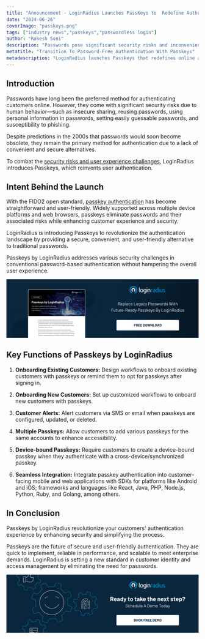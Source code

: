 ```yaml
---
title: "Announcement - LoginRadius Launches PassKeys to  Redefine Authentication Security and User Experience"
date: "2024-06-26"
coverImage: "passkeys.png"
tags: ["industry news","passkeys","passwordless login"]
author: "Rakesh Soni"
description: "Passwords pose significant security risks and inconvenience for users. Passkeys by LoginRadius is a revolutionary authentication mechanism offering a secure, passwordless process that enhances security and simplifies the user experience. Learn how Passkeys revolutionize customer authentication with easy integration and robust features."
metatitle: "Transition To Password-Free Authentication With Passkeys"
metadescription: "LoginRadius launches Passkeys that redefines online authentication by eliminating passwords, enhancing security, and improving user experience. Learn more"
---
```

## Introduction

Passwords have long been the preferred method for authenticating customers online. However, they come with significant security risks due to human behavior—such as insecure sharing, reusing passwords, using personal information in passwords, setting easily guessable passwords, and susceptibility to phishing. 

Despite predictions in the 2000s that passwords would soon become obsolete, they remain the primary method for authentication due to a lack of convenient and secure alternatives.

To combat the [security risks and user experience challenges](https://www.loginradius.com/blog/identity/balancing-security-cx/), LoginRadius introduces Passkeys, which reinvents user authentication. 

## Intent Behind the Launch

With the FIDO2 open standard, [passkey authentication](https://www.loginradius.com/passkeys-login-authentication/) has become straightforward and user-friendly. Widely supported across multiple device platforms and web browsers, passkeys eliminate passwords and their associated risks while enhancing customer experience and security. 

LoginRadius is introducing Passkeys to revolutionize the authentication landscape by providing a secure, convenient, and user-friendly alternative to traditional passwords.

Passkeys by LoginRadius addresses various security challenges in conventional password-based authentication without hampering the overall user experience. 

[![DS-passkeys](DS-passkeys.png)](https://www.loginradius.com/resource/datasheet/passkeys-passwordless-authentication)

## Key Functions of Passkeys by LoginRadius

1. **Onboarding Existing Customers:** Design workflows to onboard existing customers with passkeys or remind them to opt for passkeys after signing in.

2. **Onboarding New Customers:** Set up customized workflows to onboard new customers with passkeys.

3. **Customer Alerts:** Alert customers via SMS or email when passkeys are configured, updated, or deleted.

4. **Multiple Passkeys:** Allow customers to add various passkeys for the same accounts to enhance accessibility.

5. **Device-bound Passkeys:** Require customers to create a device-bound passkey when they authenticate with a cross-device/synchronized passkey.

6. **Seamless Integration:** Integrate passkey authentication into customer-facing mobile and web applications with SDKs for platforms like Android and iOS; frameworks and languages like React, Java, PHP, Node.js, Python, Ruby, and Golang, among others.

## In Conclusion

Passkeys by LoginRadius revolutionize your customers' authentication experience by enhancing security and simplifying the process. 

Passkeys are the future of secure and user-friendly authentication. They are quick to implement, reliable in performance, and scalable to meet enterprise demands. LoginRadius is setting a new standard in customer identity and access management by eliminating the need for passwords.

[![book-a-free-demo-loginradius](../../assets/book-a-demo-loginradius.png)](https://www.loginradius.com/contact-us?utm_source=blog&utm_medium=web&utm_campaign=passkeys-online-authentication-experience)